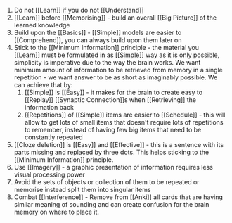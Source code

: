 1. Do not [[Learn]] if you do not [[Understand]]
2. [[Learn]] before [[Memorising]] - build an overall [[Big Picture]] of the learned knowledge
3. Build upon the [[Basics]] - [[Simple]] models are easier to [[Comprehend]], you can always build upon them later on
4. Stick to the [[Minimum Information]] principle - the material you [[Learn]] must be formulated in as [[Simple]] way as it is only possible, simplicity is imperative due to the way the brain works. We want minimum amount of information to be retrieved from memory in a single repetition - we want answer to be as short as imaginably possible. We can achieve that by:
	1. [[Simple]] is [[Easy]] - it makes for the brain to create easy to [[Replay]] [[Synaptic Connection]]s when [[Retrieving]] the information back
	2. [[Repetitions]] of [[Simple]] items are easier to [[Schedule]] - this will allow to get lots of small items that doesn't require lots of repetitions to remember, instead of having few big items that need to be constantly repeated
5. [[Cloze deletion]] is [[Easy]] and [[Effective]] - this is a sentence with its parts missing and replaced by three dots. This helps sticking to the [[Minimum Information]] principle.
6. Use [[Imagery]] - a graphic presentation of information requires less visual processing power
7. Avoid the sets of objects or collection of them to be repeated or memorise instead split them into singular items
8. Combat [[Interference]] - Remove from [[Anki]] all cards that are having similar meaning of sounding and can create confusion for the brain memory on where to place it.
